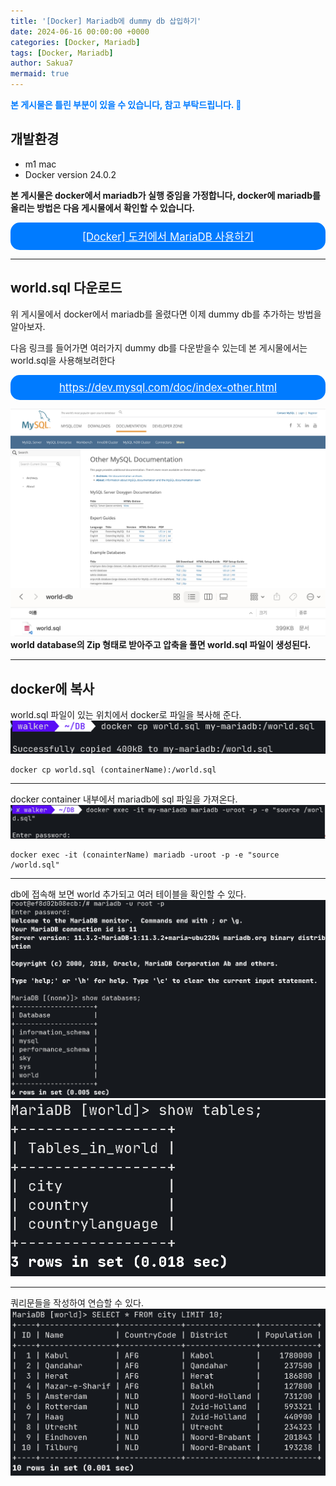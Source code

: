 ```yaml
---
title: '[Docker] Mariadb에 dummy db 삽입하기'
date: 2024-06-16 00:00:00 +0000
categories: [Docker, Mariadb]
tags: [Docker, Mariadb]
author: Sakua7
mermaid: true
---
```


<span style="color: #007bff; font-weight: bold;">본 게시물은 틀린 부분이 있을 수 있습니다, 참고 부탁드립니다. 🥹</span>

## 개발환경
* m1 mac
* Docker version 24.0.2

**본 게시물은 docker에서 mariadb가 실행 중임을 가정합니다, docker에 mariadb를 올리는 방법은 다음 게시물에서 확인할 수 있습니다.**

<div style="background-color: #007bff; padding: 10px; border-radius: 15px; text-align: center;">
    <a href="https://sakua7.github.io/posts/mariadb-setting-in-docker/" style="color: white;  font-size: 1.2em;">
        [Docker] 도커에서 MariaDB 사용하기
    </a>
</div>

---

## world.sql 다운로드

위 게시물에서 docker에서 mariadb를 올렸다면 이제 dummy db를 추가하는 방법을 알아보자.

다음 링크를 들어가면 여러가지 dummy db를 다운받을수 있는데 본 게시물에서는 world.sql을 사용해보려한다
<div style="background-color: #007bff; padding: 10px; border-radius: 15px; text-align: center;">
    <a href="https://dev.mysql.com/doc/index-other.html" style="color: white;  font-size: 1.2em;">
        https://dev.mysql.com/doc/index-other.html
    </a>
</div>

![dummy_db_1](/assets/img/2024-06-16/dummy_db_1.png)
![dummy_db_2](/assets/img/2024-06-16/dummy_db_2.png)
**world database의 Zip 형태로 받아주고 압축을 풀면 world.sql 파일이 생성된다.**

---

## docker에 복사

world.sql 파일이 있는 위치에서 docker로 파일을 복사해 준다.
![dummy_db_3](/assets/img/2024-06-16/dummy_db_3.png)
```
docker cp world.sql (containerName):/world.sql
```

---

docker container 내부에서 mariadb에 sql 파일을 가져온다.
![dummy_db_4](/assets/img/2024-06-16/dummy_db_4.png)

```
docker exec -it (conainterName) mariadb -uroot -p -e "source /world.sql"
```

---

db에 접속해 보면 world 추가되고 여러 테이블을 확인할 수 있다.
![dummy_db_5](/assets/img/2024-06-16/dummy_db_5.png)
![dummy_db_6](/assets/img/2024-06-16/dummy_db_6.png)

---

쿼리문들을 작성하여 연습할 수 있다.
![dummy_db_7](/assets/img/2024-06-16/dummy_db_7.png)
